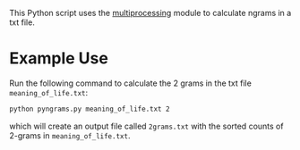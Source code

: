 This Python script uses the [multiprocessing]("http://docs.python.org/2/library/multiprocessing.html", "mulitprocessing") module to calculate ngrams in a txt file.

# Example Use #
Run the following command to calculate the 2 grams in the txt file `meaning_of_life.txt`:

```bash
python pyngrams.py meaning_of_life.txt 2
```
which will create an output file called `2grams.txt` with the sorted counts of 2-grams in `meaning_of_life.txt`.
